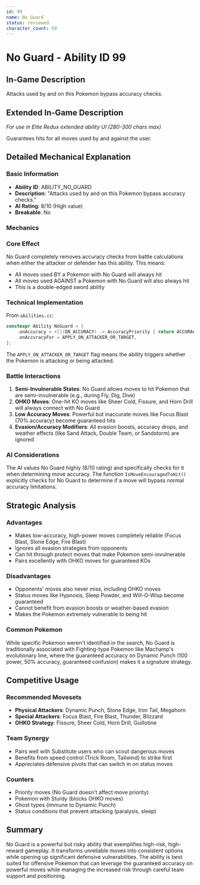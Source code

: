```yaml
---
id: 99
name: No Guard
status: reviewed
character_count: 59
---
```


# No Guard - Ability ID 99

## In-Game Description
Attacks used by and on this Pokemon bypass accuracy checks.

## Extended In-Game Description
*For use in Elite Redux extended ability UI (280-300 chars max)*

Guarantees hits for all moves used by and against the user. 

## Detailed Mechanical Explanation

### Basic Information
- **Ability ID**: ABILITY_NO_GUARD
- **Description**: "Attacks used by and on this Pokemon bypass accuracy checks."
- **AI Rating**: 8/10 (High value)
- **Breakable**: No

### Mechanics

### Core Effect
No Guard completely removes accuracy checks from battle calculations when either the attacker or defender has this ability. This means:
- All moves used BY a Pokemon with No Guard will always hit
- All moves used AGAINST a Pokemon with No Guard will also always hit
- This is a double-edged sword ability

### Technical Implementation
From `abilities.cc`:
```cpp
constexpr Ability NoGuard = {
    .onAccuracy = +[](ON_ACCURACY) -> AccuracyPriority { return ACCURACY_ALWAYS_HITS; },
    .onAccuracyFor = APPLY_ON_ATTACKER_OR_TARGET,
};
```

The `APPLY_ON_ATTACKER_OR_TARGET` flag means the ability triggers whether the Pokemon is attacking or being attacked.

### Battle Interactions

1. **Semi-Invulnerable States**: No Guard allows moves to hit Pokemon that are semi-invulnerable (e.g., during Fly, Dig, Dive)
2. **OHKO Moves**: One-hit KO moves like Sheer Cold, Fissure, and Horn Drill will always connect with No Guard
3. **Low Accuracy Moves**: Powerful but inaccurate moves like Focus Blast (70% accuracy) become guaranteed hits
4. **Evasion/Accuracy Modifiers**: All evasion boosts, accuracy drops, and weather effects (like Sand Attack, Double Team, or Sandstorm) are ignored

### AI Considerations
The AI values No Guard highly (8/10 rating) and specifically checks for it when determining move accuracy. The function `IsMoveEncouragedToHit()` explicitly checks for No Guard to determine if a move will bypass normal accuracy limitations.

## Strategic Analysis

### Advantages
- Makes low-accuracy, high-power moves completely reliable (Focus Blast, Stone Edge, Fire Blast)
- Ignores all evasion strategies from opponents
- Can hit through protect moves that make Pokemon semi-invulnerable
- Pairs excellently with OHKO moves for guaranteed KOs

### Disadvantages
- Opponents' moves also never miss, including OHKO moves
- Status moves like Hypnosis, Sleep Powder, and Will-O-Wisp become guaranteed
- Cannot benefit from evasion boosts or weather-based evasion
- Makes the Pokemon extremely vulnerable to being hit

### Common Pokemon
While specific Pokemon weren't identified in the search, No Guard is traditionally associated with Fighting-type Pokemon like Machamp's evolutionary line, where the guaranteed accuracy on Dynamic Punch (100 power, 50% accuracy, guaranteed confusion) makes it a signature strategy.

## Competitive Usage

### Recommended Movesets
- **Physical Attackers**: Dynamic Punch, Stone Edge, Iron Tail, Megahorn
- **Special Attackers**: Focus Blast, Fire Blast, Thunder, Blizzard
- **OHKO Strategy**: Fissure, Sheer Cold, Horn Drill, Guillotine

### Team Synergy
- Pairs well with Substitute users who can scout dangerous moves
- Benefits from speed control (Trick Room, Tailwind) to strike first
- Appreciates defensive pivots that can switch in on status moves

### Counters
- Priority moves (No Guard doesn't affect move priority)
- Pokemon with Sturdy (blocks OHKO moves)
- Ghost types (immune to Dynamic Punch)
- Status conditions that prevent attacking (paralysis, sleep)


## Summary
No Guard is a powerful but risky ability that exemplifies high-risk, high-reward gameplay. It transforms unreliable moves into consistent options while opening up significant defensive vulnerabilities. The ability is best suited for offensive Pokemon that can leverage the guaranteed accuracy on powerful moves while managing the increased risk through careful team support and positioning.